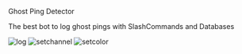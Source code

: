 Ghost Ping Detector

The best bot to log ghost pings with SlashCommands and Databases

![log](https://media.discordapp.net/attachments/890216151920050246/920001413780754502/unknown.png)
![setchannel](https://media.discordapp.net/attachments/890216151920050246/920001490834292816/unknown.png)
![setcolor](https://media.discordapp.net/attachments/890216151920050246/920001587223617536/unknown.png?width=1151&height=702)

